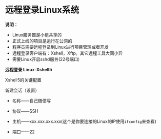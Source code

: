 # 远程登录Linux系统

**说明：**

* Linux服务器是小组共享的
* 正式上线的项目是运行在公网的
* 程序员需要远程登录到Linux进行项目管理或者开发
* 远程登录客户端有：Xshell，Xftp。其它远程工具大同小异
* 需要Linux开启sshd服务(22号端口)

**远程登录 Linux-Xshell5**

Xshell5的关键配置

新建会话（设置）

* 名称——自己随便写

* 协议——SSH
* 主机——xxx.xxx.xxx.xxx(这个是你要连接的Linux的IP使用`ifconfig`来查看)
* 端口——22


